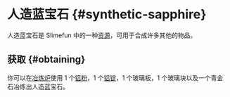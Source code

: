# 人造蓝宝石 {#synthetic-sapphire}

人造蓝宝石是 Slimefun 中的一种[资源](/Resources)，可用于合成许多其他的物品。

## 获取 {#obtaining}

你可以在[冶炼炉](/Smeltery)使用 1 个[铝粉](/Dusts)，1 个[铝锭](/Ingots)，1 个玻璃板，1 个玻璃块以及一个青金石冶炼出人造蓝宝石。
